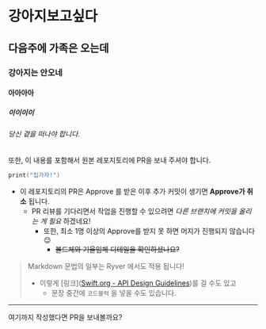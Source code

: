 # 강아지보고싶다
## 다음주에 가족은 오는데
### 강아지는 안오네
#### 아아아아
##### 이이이이
###### 당신 곁을 떠나야 합니다.
또한, 이 내용를 포함해서 원본 레포지토리에 PR을 보내 주셔야 합니다.

```Swift
print("집가자!")
```

- 이 레포지토리의 PR은 Approve 를 받은 이후 추가 커밋이 생기면 **Approve가 취소** 됩니다.
    - PR 리뷰를 기다리면서 작업을 진행할 수 있으려면 *다른 브랜치에 커밋을 올리는 게 필요* 하겠네요!
        - 또한, 최소 1명 이상의 Approve를 받지 못 하면 머지가 진행되지 않습니다 😌
            - ~~볼드체와 기울임체 디테일을 확인하셨나요?~~

> Markdown 문법의 일부는 Ryver 에서도 적용 됩니다!
> - 이렇게 [링크]([Swift.org - API Design Guidelines](https://www.swift.org/documentation/api-design-guidelines/))를 걸 수도 있고
>     - 문장 중간에 `코드블럭` 을 넣을 수도 있습니다.

---

여기까지 작성했다면 PR을 보내볼까요?
